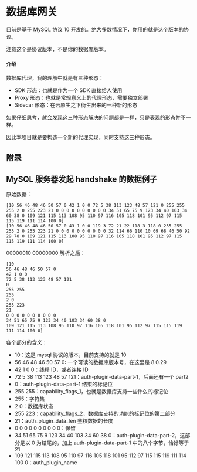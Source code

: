 # 数据库网关

目前是基于 MySQL 协议 10 开发的。绝大多数情况下，你用的就是这个版本的协议。

注意这个是协议版本，不是你的数据库版本。

#### 介绍

数据库代理，我的理解中就是有三种形态：
- SDK 形态：也就是作为一个 SDK 直接给人使用
- Proxy 形态：也就是常规意义上的代理形态，需要独立部署
- Sidecar 形态：在云原生之下衍生出来的一种新的形态

如果仔细思考，就会发现这三种形态解决的问题都是一样，只是表现的形态并不一样。

因此本项目就是要构造一个新的代理实现，同时支持这三种形态。

## 附录

## MySQL 服务器发起 handshake 的数据例子

原始数据：
```shell
[10 56 46 48 46 50 57 0 42 1 0 0 72 5 38 113 123 48 57 121 0 255 255 255 2 0 255 223 21 0 0 0 0 0 0 0 0 0 0 34 51 65 75 9 123 34 40 103 34 60 38 0 109 121 115 113 108 95 110 97 116 105 118 101 95 112 97 115 115 119 111 114 100 0]
[10 56 46 48 46 50 57 0 43 1 0 0 119 3 72 21 22 118 3 118 0 255 255 255 2 0 255 223 21 0 0 0 0 0 0 0 0 0 0 32 114 66 110 10 69 68 46 50 92 29 78 0 109 121 115 113 108 95 110 97 116 105 118 101 95 112 97 115 115 119 111 114 100 0]
```
00000010 00000000
解析之后：
```shell
[10 
56 46 48 46 50 57 0 
42 1 0 0 
72 5 38 113 123 48 57 121
0 
255 255
255
2 0 
255 223 
21
0 0 0 0 0 0 0 0 0 0 
34 51 65 75 9 123 34 40 103 34 60 38 0
109 121 115 113 108 95 110 97 116 105 118 101 95 112 97 115 115 119 111 114 100 0]
```
各个部分的含义：
- 10：这是 mysql 协议的版本，目前支持的就是 10
- 56 46 48 46 50 57 0: 一个可读的数据库版本号，在这里是 8.0.29
- 42 1 0 0：线程 ID，或者连接 ID
- 72 5 38 113 123 48 57 121：auth-plugin-data-part-1，后面还有一个 part2
- 0：auth-plugin-data-part-1 结束的标记位
- 255 255：capability_flags_1，也就是数据库支持一些什么的标记位
- 255：字符集
- 2 0：数据库状态
- 255 223：capability_flags_2，数据库支持的功能的标记位的第二部分
- 21：auth_plugin_data_len 鉴权数据的长度
- 0 0 0 0 0 0 0 0 0 0：保留
- 34 51 65 75 9 123 34 40 103 34 60 38 0：auth-plugin-data-part-2，这部分是以 0 为结尾的，加上 auth-plugin-data-part-1 中的八个字节，恰好等于 21
- 109 121 115 113 108 95 110 97 116 105 118 101 95 112 97 115 115 119 111 114 100 0：auth_plugin_name